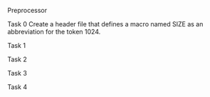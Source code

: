 Preprocessor

Task 0
Create a header file that defines a macro named SIZE as an abbreviation for the token 1024.

Task 1

Task 2

Task 3

Task 4
